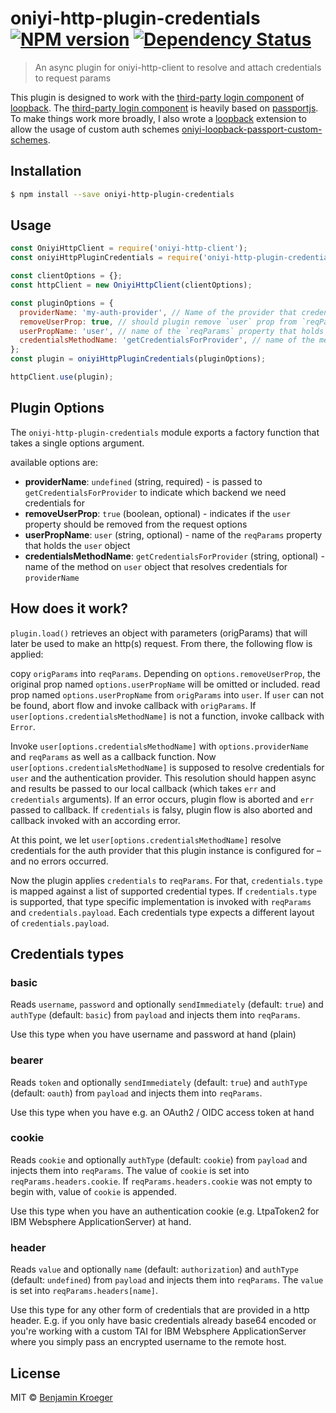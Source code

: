 # oniyi-http-plugin-credentials [![NPM version][npm-image]][npm-url] [![Dependency Status][daviddm-image]][daviddm-url]
> An async plugin for oniyi-http-client to resolve and attach credentials to request params

This plugin is designed to work with the [third-party login component](https://docs.strongloop.com/pages/releaseview.action?pageId=3836277) of [loopback](https://docs.strongloop.com/display/public/LB/LoopBack).
The [third-party login component](https://docs.strongloop.com/pages/releaseview.action?pageId=3836277) is heavily based on [passportjs](http://passportjs.org/).
To make things work more broadly, I also wrote a [loopback](https://docs.strongloop.com/display/public/LB/LoopBack) extension to allow the usage of custom auth schemes [oniyi-loopback-passport-custom-schemes](https://github.com/benkroeger/oniyi-loopback-passport-custom-schemes).

## Installation

```sh
$ npm install --save oniyi-http-plugin-credentials
```

## Usage

```js
const OniyiHttpClient = require('oniyi-http-client');
const oniyiHttpPluginCredentials = require('oniyi-http-plugin-credentials');

const clientOptions = {};
const httpClient = new OniyiHttpClient(clientOptions);

const pluginOptions = {
  providerName: 'my-auth-provider', // Name of the provider that credentials should be resolved for
  removeUserProp: true, // should plugin remove `user` prop from `reqParams`
  userPropName: 'user', // name of the `reqParams` property that holds the `user` object
  credentialsMethodName: 'getCredentialsForProvider', // name of the method on `user` object that resolves credentials for `providerName`
};
const plugin = oniyiHttpPluginCredentials(pluginOptions);

httpClient.use(plugin);
```

## Plugin Options
The `oniyi-http-plugin-credentials` module exports a factory function that takes a single options argument.

available options are:
- **providerName**: `undefined` (string, required) - is passed to `getCredentialsForProvider` to indicate which backend we need credentials for
- **removeUserProp**: `true` (boolean, optional) - indicates if the `user` property should be removed from the request options
- **userPropName**: `user` (string, optional) - name of the `reqParams` property that holds the `user` object
- **credentialsMethodName**: `getCredentialsForProvider` (string, optional) - name of the method on `user` object that resolves credentials for `providerName`

## How does it work?

`plugin.load()` retrieves an object with parameters (origParams) that will later be used to make an http(s) request. From there, the following flow is applied:

copy `origParams` into `reqParams`. Depending on `options.removeUserProp`, the original prop named `options.userPropName` will be omitted or included.
read prop named `options.userPropName` from `origParams` into `user`.
If `user` can not be found, abort flow and invoke callback with `origParams`.
If `user[options.credentialsMethodName]` is not a function, invoke callback with `Error`.

Invoke `user[options.credentialsMethodName]` with `options.providerName` and `reqParams` as well as a callback function.
Now `user[options.credentialsMethodName]` is supposed to resolve credentials for `user` and the authentication provider. This resolution should happen async and results be passed to our local callback (which takes `err` and `credentials` arguments).
If an error occurs, plugin flow is aborted and `err` passed to callback.
If `credentials` is falsy, plugin flow is also aborted and callback invoked with an according error.

At this point, we let `user[options.credentialsMethodName]` resolve credentials for the auth provider that this plugin instance is configured for – and no errors occurred.

Now the plugin applies `credentials` to `reqParams`. For that, `credentials.type` is mapped against a list of supported credential types. If `credentials.type` is supported, that type specific implementation is invoked with `reqParams` and `credentials.payload`.
Each credentials type expects a different layout of `credentials.payload`.


## Credentials types

### basic
Reads `username`, `password` and optionally `sendImmediately` (default: `true`) and `authType` (default: `basic`) from `payload` and injects them into `reqParams`.

Use this type when you have username and password at hand (plain)

### bearer
Reads `token` and optionally `sendImmediately` (default: `true`) and `authType` (default: `oauth`) from `payload` and injects them into `reqParams`.

Use this type when you have e.g. an OAuth2 / OIDC access token at hand

### cookie
Reads `cookie` and optionally `authType` (default: `cookie`) from `payload` and injects them into `reqParams`. The value of `cookie` is set into `reqParams.headers.cookie`. If `reqParams.headers.cookie` was not empty to begin with, value of `cookie` is appended.

Use this type when you have an authentication cookie (e.g. LtpaToken2 for IBM Websphere ApplicationServer) at hand.

### header
Reads `value` and optionally `name` (default: `authorization`) and `authType` (default: `undefined`) from `payload` and injects them into `reqParams`. The `value` is set into `reqParams.headers[name]`.

Use this type for any other form of credentials that are provided in a http header. E.g. if you only have basic credentials already base64 encoded or you're working with a custom TAI for IBM Websphere ApplicationServer where you simply pass an encrypted username to the remote host.

## License

MIT © [Benjamin Kroeger]()


[npm-image]: https://badge.fury.io/js/oniyi-http-plugin-credentials.svg
[npm-url]: https://npmjs.org/package/oniyi-http-plugin-credentials
[travis-image]: https://travis-ci.org/benkroeger/oniyi-http-plugin-credentials.svg?branch=master
[travis-url]: https://travis-ci.org/benkroeger/oniyi-http-plugin-credentials
[daviddm-image]: https://david-dm.org/benkroeger/oniyi-http-plugin-credentials.svg?theme=shields.io
[daviddm-url]: https://david-dm.org/benkroeger/oniyi-http-plugin-credentials
